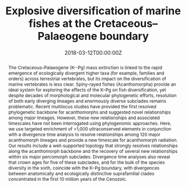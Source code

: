 ---
title: "Explosive diversification of marine fishes at the Cretaceous–Palaeogene boundary"
authors:
- Michael E. Alfaro
- Brant C. Faircloth
- Richard C. Harrington
- Laurie Sorenson
- Matt Friedman
- Christine E. Thacker
- Carl H. Oliveros
- admin
- Thomas J. Near
date: "2018-03-12T00:00:00Z"
doi: "10.1038/s41559-018-0494-6"

# Schedule page publish date (NOT publication's date).
publishDate: "2019-11-23T20:00:00Z"

# Publication type.
# Legend: 0 = Uncategorized; 1 = Conference paper; 2 = Journal article;
# 3 = Preprint / Working Paper; 4 = Report; 5 = Book; 6 = Book section;
# 7 = Thesis; 8 = Patent
publication_types: 
- "2"

# Publication name and optional abbreviated publication name.
publication: "*Nature Ecology & Evolution, 2*: 688--696"
publication_short: ""

abstract: >
  The Cretaceous–Palaeogene (K--Pg) mass extinction is linked to the rapid emergence of ecologically divergent higher taxa (for example, families and orders) across terrestrial vertebrates, but its impact on the diversification of marine vertebrates is less clear. Spiny-rayed fishes (Acanthomorpha) provide an ideal system for exploring the effects of the K–Pg on fish diversification, yet despite decades of morphological and molecular phylogenetic efforts, resolution of both early diverging lineages and enormously diverse subclades remains problematic. Recent multilocus studies have provided the first resolved phylogenetic backbone for acanthomorphs and suggested novel relationships among major lineages. However, these new relationships and associated timescales have not been interrogated using phylogenomic approaches. Here, we use targeted enrichment of >1,000 ultraconserved elements in conjunction with a divergence time analysis to resolve relationships among 120 major acanthomorph lineages and provide a new timescale for acanthomorph radiation. Our results include a well-supported topology that strongly resolves relationships along the acanthomorph backbone and the recovery of several new relationships within six major percomorph subclades. Divergence time analyses also reveal that crown ages for five of these subclades, and for the bulk of the species diversity in the sixth, coincide with the K–Pg boundary, with divergences between anatomically and ecologically distinctive suprafamilial clades concentrated in the first 10 million years of the Cenozoic.

summary: ""
  
tags:
- Vertebrate phylogenetics
- Divergence dating
- UCEs
featured: false

url_pdf: 'http://www.researchgate.net/publication/323702298_Explosive_diversification_of_marine_fishes_at_the_Cretaceous-Palaeogene_boundary'
url_code: 'https://github.com/davidcerny/Acanthomorpha'
url_dataset: 'https://datadryad.org/stash/dataset/doi:10.5061/dryad.085dd'
url_poster: ''
url_project: ''
url_slides: ''
url_source: ''
url_video: ''

# Associated Projects (optional).
#   Associate this publication with one or more of your projects.
#   Simply enter your project's folder or file name without extension.
#   E.g. `internal-project` references `content/project/internal-project/index.md`.
#   Otherwise, set `projects: []`.
projects: []

# Slides (optional).
#   Associate this publication with Markdown slides.
#   Simply enter your slide deck's filename without extension.
#   E.g. `slides: "example"` references `content/slides/example/index.md`.
#   Otherwise, set `slides: ""`.
slides: ""
---
